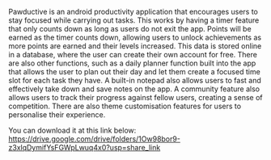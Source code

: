 Pawductive is an android productivity application that encourages users to stay focused while carrying out tasks.
This works by having a timer feature that only counts down as long as users do not exit the app.
Points will be earned as the timer counts down, allowing users to unlock achievements as more points are earned and their levels increased.
This data is stored online in a database, where the user can create their own account for free.
There are also other functions, such as a daily planner function built into the app that allows the user to plan out their day and let them create a focused time slot for each task they have.
A built-in notepad also allows users to fast and effectively take down and save notes on the app.
A community feature also allows users to track their progress against fellow users, creating a sense of competition.
There are also theme customisation features for users to personalise their experience.

You can download it at this link below:
https://drive.google.com/drive/folders/1Ow98bor9-z3xlqDymifYsFGWpLwuq4x0?usp=share_link
